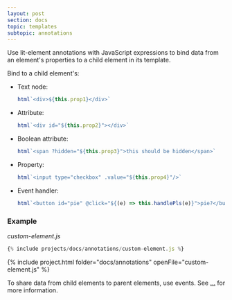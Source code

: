 ```yaml
---
layout: post
section: docs
topic: templates
subtopic: annotations
---
```


Use lit-element annotations with JavaScript expressions to bind data from an element's properties to a child element in its template.

Bind to a child element's: 

*   Text node:

    ```js
    html`<div>${this.prop1}</div>`
    ```

*   Attribute:

    ```js
    html`<div id="${this.prop2}"></div>`
    ```

*   Boolean attribute:

    ```js
    html`<span ?hidden="${this.prop3}">this should be hidden</span>`
    ```

*   Property:

    ```js
    html`<input type="checkbox" .value="${this.prop4}"/>`
    ```

*   Event handler:

    ```js
    html`<button id="pie" @click="${(e) => this.handlePls(e)}">pie?</button>`
    ```

### Example

_custom-element.js_

```js
{% include projects/docs/annotations/custom-element.js %}
```

{% include project.html folder="docs/annotations" openFile="custom-element.js" %}

To share data from child elements to parent elements, use events. See [...]() for more information.
